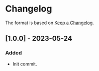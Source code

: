 # Changelog

The format is based on [Keep a Changelog](https://keepachangelog.com/en/1.0.0/).

## [1.0.0] - 2023-05-24
### Added
- Init commit.
